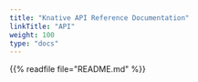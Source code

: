 ```yaml
---
title: "Knative API Reference Documentation"
linkTitle: "API"
weight: 100
type: "docs"
---
```


{{% readfile file="README.md" %}}
